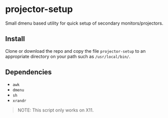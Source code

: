 # projector-setup
Small dmenu based utility for quick setup of secondary monitors/projectors.

## Install
Clone or download the repo and copy the file `projector-setup` to an appropriate directory on your path such as `/usr/local/bin/`.

## Dependencies
- `awk`
- `dmenu`
- `sh`
- `xrandr`

> NOTE: This script only works on X11.

